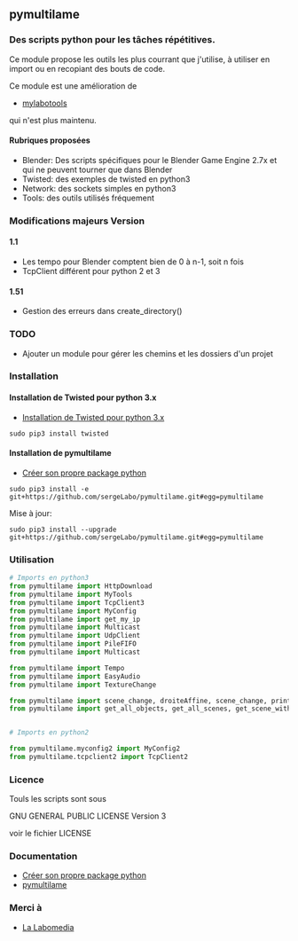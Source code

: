 ## pymultilame

### Des scripts python pour les tâches répétitives.

Ce module propose les outils les plus courrant que j'utilise,
à utiliser en import ou en recopiant des bouts de code.

Ce module est une amélioration de

* [mylabotools](https://github.com/sergeLabo/mylabotools)

qui n'est plus maintenu.

#### Rubriques proposées

* Blender: Des scripts spécifiques pour le Blender Game Engine 2.7x et qui ne peuvent tourner que dans Blender
* Twisted: des exemples de twisted en python3
* Network: des sockets simples en python3
* Tools: des outils utilisés fréquement

### Modifications majeurs Version 

#### 1.1

* Les tempo pour Blender comptent bien de 0 à n-1, soit n fois
* TcpClient différent pour python 2 et 3

#### 1.51

* Gestion des erreurs dans create_directory()

### TODO

* Ajouter un module pour gérer les chemins et les dossiers d'un projet

### Installation

#### Installation de Twisted pour python 3.x

* [Installation de Twisted pour python 3.x](https://ressources.labomedia.org/installation_de_twisted)

~~~text
sudo pip3 install twisted
~~~

#### Installation de pymultilame

* [Créer son propre package python](https://ressources.labomedia.org/creer_son_propre_package_python)

~~~text
sudo pip3 install -e git+https://github.com/sergeLabo/pymultilame.git#egg=pymultilame
~~~

Mise à jour:

~~~text
sudo pip3 install --upgrade git+https://github.com/sergeLabo/pymultilame.git#egg=pymultilame
~~~


### Utilisation

~~~python
# Imports en python3
from pymultilame import HttpDownload
from pymultilame import MyTools
from pymultilame import TcpClient3
from pymultilame import MyConfig
from pymultilame import get_my_ip
from pymultilame import Multicast
from pymultilame import UdpClient
from pymultilame import PileFIFO
from pymultilame import Multicast

from pymultilame import Tempo
from pymultilame import EasyAudio
from pymultilame import TextureChange

from pymultilame import scene_change, droiteAffine, scene_change, print_str_args
from pymultilame import get_all_objects, get_all_scenes, get_scene_with_name


# Imports en python2

from pymultilame.myconfig2 import MyConfig2
from pymultilame.tcpclient2 import TcpClient2
~~~

### Licence

Touls les scripts sont sous

GNU GENERAL PUBLIC LICENSE Version 3

voir le fichier LICENSE

### Documentation

* [Créer son propre package python](https://ressources.labomedia.org/creer_son_propre_package_python)
* [pymultilame](https://ressources.labomedia.org/pymultilame)

### Merci à

* [La Labomedia](https://labomedia.org)
